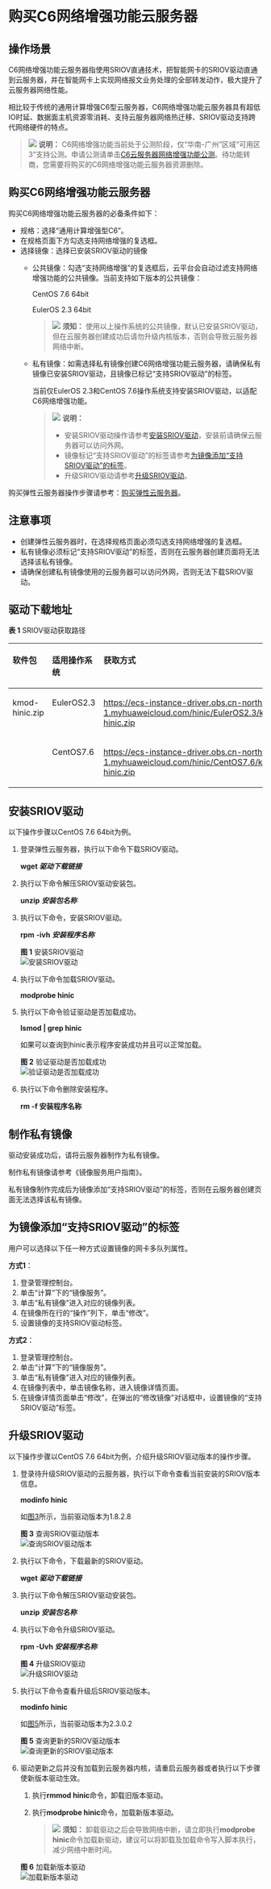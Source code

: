 # 购买C6网络增强功能云服务器<a name="ZH-CN_TOPIC_0179097324"></a>

## 操作场景<a name="section38404581894"></a>

C6网络增强功能云服务器指使用SRIOV直通技术，把智能网卡的SRIOV驱动直通到云服务器，并在智能网卡上实现网络报文业务处理的全部转发动作，极大提升了云服务器网络性能。

相比较于传统的通用计算增强C6型云服务器，C6网络增强功能云服务器具有超低IO时延、数据面主机资源零消耗、支持云服务器网络热迁移、SRIOV驱动支持跨代网络硬件的特点。

>![](public_sys-resources/icon-note.gif) **说明：** 
>C6网络增强功能当前处于公测阶段，仅“华南-广州”区域“可用区3”支持公测。申请公测请单击[C6云服务器网络增强功能公测](https://account.huaweicloud.com/usercenter/#/applyBeta?serviceCodeP=ecs_c6x)。待功能转商，您需要将购买的C6网络增强功能云服务器资源删除。

## 购买C6网络增强功能云服务器<a name="section016594894814"></a>

购买C6网络增强功能云服务器的必备条件如下：

-   规格：选择“通用计算增强型C6”。
-   在规格页面下方勾选支持网络增强的复选框。
-   选择镜像：选择已安装SRIOV驱动的镜像
    -   公共镜像：勾选“支持网络增强”的复选框后，云平台会自动过滤支持网络增强功能的公共镜像。当前支持如下版本的公共镜像：

        CentOS 7.6 64bit

        EulerOS 2.3 64bit

        >![](public_sys-resources/icon-notice.gif) **须知：** 
        >使用以上操作系统的公共镜像，默认已安装SRIOV驱动，但在云服务器创建成功后请勿升级内核版本，否则会导致云服务器网络中断。

    -   私有镜像：如需选择私有镜像创建C6网络增强功能云服务器，请确保私有镜像已安装SRIOV驱动，且镜像已标记“支持SRIOV驱动”的标签。

        当前仅EulerOS 2.3和CentOS 7.6操作系统支持安装SRIOV驱动，以适配C6网络增强功能。

        >![](public_sys-resources/icon-note.gif) **说明：** 
        >-   安装SRIOV驱动操作请参考[安装SRIOV驱动](#section1839413497159)，安装前请确保云服务器可以访问外网。
        >-   镜像标记“支持SRIOV驱动”的标签请参考[为镜像添加“支持SRIOV驱动”的标签](#section1949113217282)。
        >-   升级SRIOV驱动请参考[升级SRIOV驱动](#section229411784219)。



购买弹性云服务器操作步骤请参考：[购买弹性云服务器](https://support.huaweicloud.com/qs-ecs/zh-cn_topic_0021831611.html)。

## 注意事项<a name="section146283616594"></a>

-   创建弹性云服务器时，在选择规格页面必须勾选支持网络增强的复选框。
-   私有镜像必须标记“支持SRIOV驱动”的标签，否则在云服务器创建页面将无法选择该私有镜像。
-   请确保创建私有镜像使用的云服务器可以访问外网，否则无法下载SRIOV驱动。

## 驱动下载地址<a name="section446094815178"></a>

**表 1**  SRIOV驱动获取路径

<a name="table5706231295645"></a>
<table><thead align="left"><tr id="row3191990095645"><th class="cellrowborder" valign="top" width="23.330000000000002%" id="mcps1.2.4.1.1"><p id="p1047902795817"><a name="p1047902795817"></a><a name="p1047902795817"></a>软件包</p>
</th>
<th class="cellrowborder" valign="top" width="35.88%" id="mcps1.2.4.1.2"><p id="p4349489895817"><a name="p4349489895817"></a><a name="p4349489895817"></a>适用操作系统</p>
</th>
<th class="cellrowborder" valign="top" width="40.79%" id="mcps1.2.4.1.3"><p id="p3342588295817"><a name="p3342588295817"></a><a name="p3342588295817"></a>获取方式</p>
</th>
</tr>
</thead>
<tbody><tr id="row3356146095645"><td class="cellrowborder" rowspan="2" valign="top" width="23.330000000000002%" headers="mcps1.2.4.1.1 "><p id="p2969336995752"><a name="p2969336995752"></a><a name="p2969336995752"></a>kmod-hinic.zip</p>
</td>
<td class="cellrowborder" valign="top" width="35.88%" headers="mcps1.2.4.1.2 "><p id="p3308104614211"><a name="p3308104614211"></a><a name="p3308104614211"></a>EulerOS2.3</p>
</td>
<td class="cellrowborder" valign="top" width="40.79%" headers="mcps1.2.4.1.3 "><p id="p10403185722210"><a name="p10403185722210"></a><a name="p10403185722210"></a><a href="https://ecs-instance-driver.obs.cn-north-1.myhuaweicloud.com/hinic/EulerOS2.3/kmod-hinic.zip" target="_blank" rel="noopener noreferrer">https://ecs-instance-driver.obs.cn-north-1.myhuaweicloud.com/hinic/EulerOS2.3/kmod-hinic.zip</a></p>
</td>
</tr>
<tr id="row1143107795758"><td class="cellrowborder" valign="top" headers="mcps1.2.4.1.1 "><p id="p3869758295758"><a name="p3869758295758"></a><a name="p3869758295758"></a>CentOS7.6</p>
</td>
<td class="cellrowborder" valign="top" headers="mcps1.2.4.1.2 "><p id="p18402357182218"><a name="p18402357182218"></a><a name="p18402357182218"></a><a href="https://ecs-instance-driver.obs.cn-north-1.myhuaweicloud.com/hinic/CentOS7.6/kmod-hinic.zip" target="_blank" rel="noopener noreferrer">https://ecs-instance-driver.obs.cn-north-1.myhuaweicloud.com/hinic/CentOS7.6/kmod-hinic.zip</a></p>
</td>
</tr>
</tbody>
</table>

## 安装SRIOV驱动<a name="section1839413497159"></a>

以下操作步骤以CentOS 7.6 64bit为例。

1.  登录弹性云服务器，执行以下命令下载SRIOV驱动。

    **wget  _驱动下载链接_**

2.  执行以下命令解压SRIOV驱动安装包。

    **unzip** **_安装包名称_**

3.  执行以下命令，安装SRIOV驱动。

    **rpm** **-ivh** _**安装程序名称**_

    **图 1**  安装SRIOV驱动<a name="fig20486134314424"></a>  
    ![](figures/安装SRIOV驱动.png "安装SRIOV驱动")

4.  执行以下命令加载SRIOV驱动。

    **modprobe hinic**

5.  执行以下命令验证驱动是否加载成功。

    **lsmod | grep hinic**

    如果可以查询到hinic表示程序安装成功并且可以正常加载。

    **图 2**  验证驱动是否加载成功<a name="fig155839116241"></a>  
    ![](figures/验证驱动是否加载成功.png "验证驱动是否加载成功")

6.  执行以下命令删除安装程序。

    **rm -f 安装程序名称**


## 制作私有镜像<a name="section046104515595"></a>

驱动安装成功后，请将云服务器制作为私有镜像。

制作私有镜像请参考《镜像服务用户指南》。

私有镜像制作完成后为镜像添加“支持SRIOV驱动”的标签，否则在云服务器创建页面无法选择该私有镜像。

## 为镜像添加“支持SRIOV驱动”的标签<a name="section1949113217282"></a>

用户可以选择以下任一种方式设置镜像的网卡多队列属性。

**方式1**：

1.  登录管理控制台。
2.  单击“计算”下的“镜像服务”。
3.  单击“私有镜像”进入对应的镜像列表。
4.  在镜像所在行的“操作”列下，单击“修改”。
5.  设置镜像的支持SRIOV驱动标签。

**方式2**：

1.  登录管理控制台。
2.  单击“计算”下的“镜像服务”。
3.  单击“私有镜像”进入对应的镜像列表。
4.  在镜像列表中，单击镜像名称，进入镜像详情页面。
5.  在镜像详情页面单击“修改”，在弹出的“修改镜像”对话框中，设置镜像的“支持SRIOV驱动”标签。

## 升级SRIOV驱动<a name="section229411784219"></a>

以下操作步骤以CentOS 7.6 64bit为例，介绍升级SRIOV驱动版本的操作步骤。

1.  登录待升级SRIOV驱动的云服务器，执行以下命令查看当前安装的SRIOV版本信息。

    **modinfo hinic**

    如[图3](#fig153664314718)所示，当前驱动版本为1.8.2.8

    **图 3**  查询SRIOV驱动版本<a name="fig153664314718"></a>  
    ![](figures/查询SRIOV驱动版本.png "查询SRIOV驱动版本")

2.  执行以下命令，下载最新的SRIOV驱动。

    **wget  _驱动下载链接_**

3.  执行以下命令解压SRIOV驱动安装包。

    **unzip  _安装包名称_**

4.  执行以下命令升级SRIOV驱动。

    **rpm -Uvh  _安装程序名称_**

    **图 4**  升级SRIOV驱动<a name="fig441165316505"></a>  
    ![](figures/升级SRIOV驱动.png "升级SRIOV驱动")

5.  执行以下命令查看升级后SRIOV驱动版本。

    **modinfo hinic**

    如[图5](#fig133983116527)所示，当前驱动版本为2.3.0.2

    **图 5**  查询更新的SRIOV驱动版本<a name="fig133983116527"></a>  
    ![](figures/查询更新的SRIOV驱动版本.png "查询更新的SRIOV驱动版本")

6.  驱动更新之后并没有加载到云服务器内核，请重启云服务器或者执行以下步骤使新版本驱动生效。

    1.  执行**rmmod hinic**命令，卸载旧版本驱动。
    2.  执行**modprobe hinic**命令，加载新版本驱动。

        >![](public_sys-resources/icon-notice.gif) **须知：** 
        >卸载驱动之后会导致网络中断，请立即执行**modprobe hinic**命令加载新驱动，建议可以将卸载及加载命令写入脚本执行，减少网络中断时间。


    **图 6**  加载新版本驱动<a name="fig453919554568"></a>  
    ![](figures/加载新版本驱动.png "加载新版本驱动")


